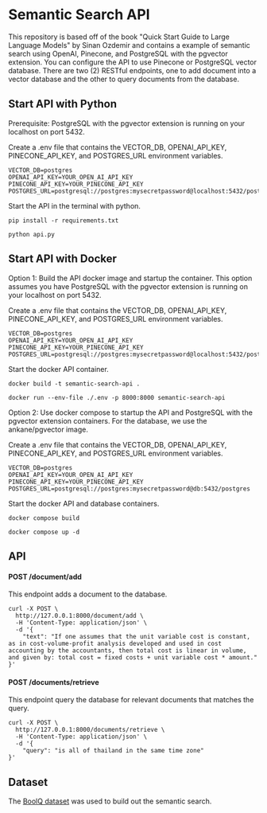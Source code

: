 # Semantic Search API

This repository is based off of the book "Quick Start Guide to Large Language Models" by Sinan Ozdemir and contains a example of semantic search using OpenAI, Pinecone, and PostgreSQL with the pgvector extension. You can configure the API to use Pinecone or PostgreSQL vector database. There are two (2) RESTful endpoints, one to add document into a vector database and the other to query documents from the database.

## Start API with Python

Prerequisite: PostgreSQL with the pgvector extension is running on your localhost on port 5432.

Create a .env file that contains the VECTOR_DB, OPENAI_API_KEY, PINECONE_API_KEY, and POSTGRES_URL environment variables.

```
VECTOR_DB=postgres
OPENAI_API_KEY=YOUR_OPEN_AI_API_KEY
PINECONE_API_KEY=YOUR_PINECONE_API_KEY
POSTGRES_URL=postgresql://postgres:mysecretpassword@localhost:5432/postgres
```

Start the API in the terminal with python.

```
pip install -r requirements.txt

python api.py
```

## Start API with Docker

Option 1: Build the API docker image and startup the container. This option assumes you have PostgreSQL with the pgvector extension is running on your localhost on port 5432.

Create a .env file that contains the VECTOR_DB, OPENAI_API_KEY, PINECONE_API_KEY, and POSTGRES_URL environment variables.

```
VECTOR_DB=postgres
OPENAI_API_KEY=YOUR_OPEN_AI_API_KEY
PINECONE_API_KEY=YOUR_PINECONE_API_KEY
POSTGRES_URL=postgresql://postgres:mysecretpassword@localhost:5432/postgres
```

Start the docker API container.
```
docker build -t semantic-search-api .

docker run --env-file ./.env -p 8000:8000 semantic-search-api
```

Option 2: Use docker compose to startup the API and PostgreSQL with the pgvector extension containers. For the database, we use the ankane/pgvector image.

Create a .env file that contains the VECTOR_DB, OPENAI_API_KEY, PINECONE_API_KEY, and POSTGRES_URL environment variables.

```
VECTOR_DB=postgres
OPENAI_API_KEY=YOUR_OPEN_AI_API_KEY
PINECONE_API_KEY=YOUR_PINECONE_API_KEY
POSTGRES_URL=postgresql://postgres:mysecretpassword@db:5432/postgres
```

Start the docker API and database containers.
``` 
docker compose build

docker compose up -d
```

## API

#### POST /document/add

This endpoint adds a document to the database.

```
curl -X POST \
  http://127.0.0.1:8000/document/add \
  -H 'Content-Type: application/json' \
  -d '{
	"text": "If one assumes that the unit variable cost is constant, as in cost-volume-profit analysis developed and used in cost accounting by the accountants, then total cost is linear in volume, and given by: total cost = fixed costs + unit variable cost * amount."
}'
```

#### POST /documents/retrieve

This endpoint query the database for relevant documents that matches the query.

```
curl -X POST \
  http://127.0.0.1:8000/documents/retrieve \
  -H 'Content-Type: application/json' \
  -d '{
	"query": "is all of thailand in the same time zone"
}'
```

## Dataset

The [BoolQ dataset](https://github.com/google-research-datasets/boolean-questions) was used to build out the semantic search.
